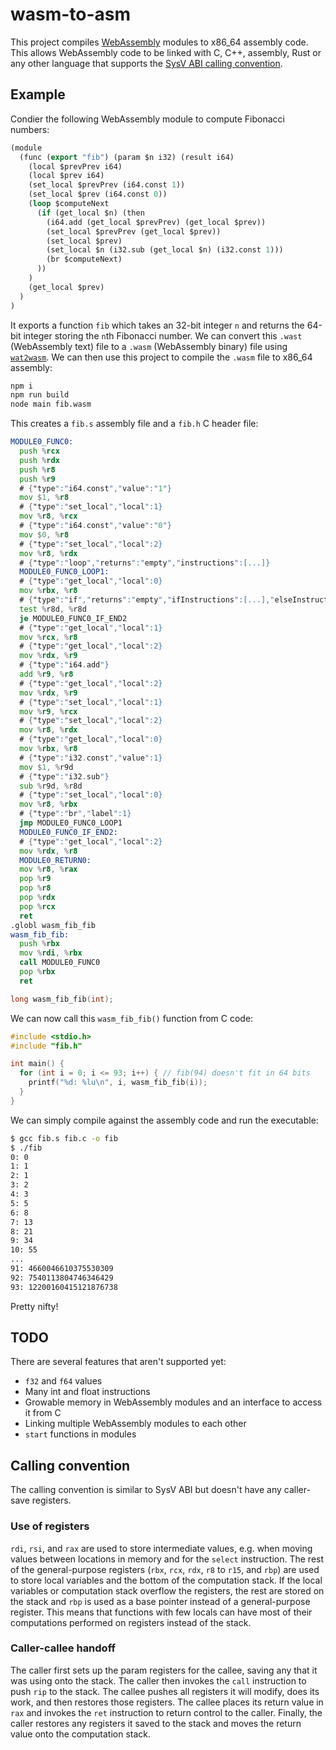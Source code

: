 # wasm-to-asm

This project compiles [WebAssembly](https://webassembly.org) modules to x86_64 assembly code.
This allows WebAssembly code to be linked with C, C++, assembly, Rust or any other language that supports the [SysV ABI calling convention](https://wiki.osdev.org/System_V_ABI#x86-64).

## Example

Condier the following WebAssembly module to compute Fibonacci numbers:
```lisp
(module
  (func (export "fib") (param $n i32) (result i64)
    (local $prevPrev i64)
    (local $prev i64)
    (set_local $prevPrev (i64.const 1))
    (set_local $prev (i64.const 0))
    (loop $computeNext
      (if (get_local $n) (then
        (i64.add (get_local $prevPrev) (get_local $prev))
        (set_local $prevPrev (get_local $prev))
        (set_local $prev)
        (set_local $n (i32.sub (get_local $n) (i32.const 1)))
        (br $computeNext)
      ))
    )
    (get_local $prev)
  )
)
```
It exports a function `fib` which takes an 32-bit integer `n` and returns the 64-bit integer storing the `n`th Fibonacci number.
We can convert this `.wast` (WebAssembly text) file to a `.wasm` (WebAssembly binary) file using [`wat2wasm`](https://github.com/WebAssembly/wabt).
We can then use this project to compile the `.wasm` file to x86_64 assembly:
```bash
npm i
npm run build
node main fib.wasm
```
This creates a `fib.s` assembly file and a `fib.h` C header file:
```asm
MODULE0_FUNC0:
  push %rcx
  push %rdx
  push %r8
  push %r9
  # {"type":"i64.const","value":"1"}
  mov $1, %r8
  # {"type":"set_local","local":1}
  mov %r8, %rcx
  # {"type":"i64.const","value":"0"}
  mov $0, %r8
  # {"type":"set_local","local":2}
  mov %r8, %rdx
  # {"type":"loop","returns":"empty","instructions":[...]}
  MODULE0_FUNC0_LOOP1:
  # {"type":"get_local","local":0}
  mov %rbx, %r8
  # {"type":"if","returns":"empty","ifInstructions":[...],"elseInstructions":[]}
  test %r8d, %r8d
  je MODULE0_FUNC0_IF_END2
  # {"type":"get_local","local":1}
  mov %rcx, %r8
  # {"type":"get_local","local":2}
  mov %rdx, %r9
  # {"type":"i64.add"}
  add %r9, %r8
  # {"type":"get_local","local":2}
  mov %rdx, %r9
  # {"type":"set_local","local":1}
  mov %r9, %rcx
  # {"type":"set_local","local":2}
  mov %r8, %rdx
  # {"type":"get_local","local":0}
  mov %rbx, %r8
  # {"type":"i32.const","value":1}
  mov $1, %r9d
  # {"type":"i32.sub"}
  sub %r9d, %r8d
  # {"type":"set_local","local":0}
  mov %r8, %rbx
  # {"type":"br","label":1}
  jmp MODULE0_FUNC0_LOOP1
  MODULE0_FUNC0_IF_END2:
  # {"type":"get_local","local":2}
  mov %rdx, %r8
  MODULE0_RETURN0:
  mov %r8, %rax
  pop %r9
  pop %r8
  pop %rdx
  pop %rcx
  ret
.globl wasm_fib_fib
wasm_fib_fib:
  push %rbx
  mov %rdi, %rbx
  call MODULE0_FUNC0
  pop %rbx
  ret
```
```c
long wasm_fib_fib(int);
```
We can now call this `wasm_fib_fib()` function from C code:
```c
#include <stdio.h>
#include "fib.h"

int main() {
  for (int i = 0; i <= 93; i++) { // fib(94) doesn't fit in 64 bits
    printf("%d: %lu\n", i, wasm_fib_fib(i));
  }
}
```
We can simply compile against the assembly code and run the executable:
```bash
$ gcc fib.s fib.c -o fib
$ ./fib
0: 0
1: 1
2: 1
3: 2
4: 3
5: 5
6: 8
7: 13
8: 21
9: 34
10: 55
...
91: 4660046610375530309
92: 7540113804746346429
93: 12200160415121876738
```
Pretty nifty!

## TODO

There are several features that aren't supported yet:
- `f32` and `f64` values
- Many int and float instructions
- Growable memory in WebAssembly modules and an interface to access it from C
- Linking multiple WebAssembly modules to each other
- `start` functions in modules

## Calling convention

The calling convention is similar to SysV ABI but doesn't have any caller-save registers.

### Use of registers

`rdi`, `rsi`, and `rax` are used to store intermediate values, e.g. when moving values between locations in memory and for the `select` instruction.
The rest of the general-purpose registers (`rbx`, `rcx`, `rdx`, `r8` to `r15`, and `rbp`) are used to store local variables and the bottom of the computation stack.
If the local variables or computation stack overflow the registers, the rest are stored on the stack and `rbp` is used as a base pointer instead of a general-purpose register.
This means that functions with few locals can have most of their computations performed on registers instead of the stack.

### Caller-callee handoff

The caller first sets up the param registers for the callee, saving any that it was using onto the stack.
The caller then invokes the `call` instruction to push `rip` to the stack.
The callee pushes all registers it will modify, does its work, and then restores those registers.
The callee places its return value in `rax` and invokes the `ret` instruction to return control to the caller.
Finally, the caller restores any registers it saved to the stack and moves the return value onto the computation stack.